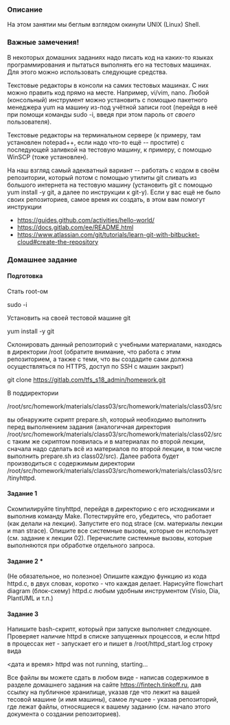 ### Описание

На этом занятии мы беглым взглядом окинули UNIX (Linux) Shell.

### Важные замечения!

В некоторых домашних заданиях надо писать код на каких-то языках программирования и пытаться выполнять его на тестовых машинах. Для этого можно использовать следующие средства.

Текстовые редакторы в консоли на самих тестовых машинах. С них можно править код прямо на месте. Например, vi/vim, nano. Любой (консольный) инструмент можно установить с помощью пакетного менеджера yum на машину из-под учётной записи root (перейдя в неё при помощи команды sudo -i, введя при этом пароль от _своего_ пользователя).

Текстовые редакторы на терминальном сервере (к примеру, там установлен notepad++, если надо что-то ещё -- простите) с последующей заливкой на тестовую машину, к примеру, с помощью WinSCP (тоже установлен).

На наш взгляд самый адекватный вариант -- работать с кодом в своём репозитории, который потом с помощью утилиты git сливать из большого интернета на тестовую машину (установить git с помощью yum install -y git, а далее по инструкции к git-у). Если у вас ещё не было своих репозиториев, самое время их создать, в этом вам помогут инструкции
* https://guides.github.com/activities/hello-world/
* https://docs.gitlab.com/ee/README.html
* https://www.atlassian.com/git/tutorials/learn-git-with-bitbucket-cloud#create-the-repository

### Домашнее задание

#### Подготовка

Стать root-ом

 sudo -i

Установить на своей тестовой машине git

 yum install -y git

Склонировать данный репозиторий с учебными материалами, находясь в директории /root (обратите внимание, что работа с этим репозиторием, а также с теми, что вы создадите сами должна осуществляться по HTTPS, доступ по SSH с машин закрыт)

 git clone https://gitlab.com/tfs_s18_admin/homework.git

В поддиректории

 /root/src/homework/materials/class03/src/homework/materials/class03/src

вы обнаружите скрипт prepare.sh, который необходимо выполнить перед выполнением задания (аналогичная директория /root/src/homework/materials/class03/src/homework/materials/class02/src с таким же скриптом появилась и в материалах по второй лекции, сначала надо сделать всё из материалов по второй лекции, в том числе выполнить prepare.sh из class02/src). Далее работа будет производиться с содержимым директории /root/src/homework/materials/class03/src/homework/materials/class03/src/tinyhttpd.

#### Задание 1

Скомпилируйте tinyhttpd, перейдя в директорию с его исходниками и выполнив команду Make. Потестируйте его, убедитесь, что работает (как делали на лекции). Запустите его под strace (см. материалы лекции и man strace). Опишите все системные вызовы, которые он использует (см. задание к лекции 02). Перечислите системные вызовы, которые выполняются при обработке отдельного запроса.

#### Задание 2 *

(Не обязательное, но полезное) Опишите каждую функцию из кода httpd.c, в двух словах, коротко - что каждая делает. Нарисуйте flowchart diagram (блок-схему) httpd.c любым удобным инструментом (Visio, Dia, PlantUML и т.п.)

#### Задание 3

Напишите bash-скрипт, который при запуске выполняет следующее. Проверяет наличие httpd в списке запущенных процессов, и если httpd в процессах нет - запускает его и пишет в /root/httpd_start.log строку вида

 <дата и время> httpd was not running, starting...

Все файлы вы можете сдать в любом виде - написав содержимое в разделе домашнего задания на сайте https://fintech.tinkoff.ru, дав ссылку на публичное хранилище, указав где что лежит на вашей тесовой машине (и имя машины), самое лучшее - указав репозиторий, где лежат файлы, относящиеся к вашему заданию (см. начало этого документа о создании репозиториев).
